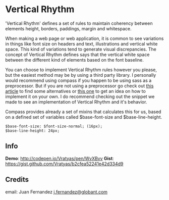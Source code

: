 # Vertical Rhythm

'Vertical Rhythm' defines a set of rules to maintain coherency between elements height, borders, paddings, margin and whitespace.

When making a web page or web application, it is common to see variations in things like font size on headers and text, illustrations and vertical white space. This kind of variations tend to generate visual discrepancies. The concept of Vertical Rhythm defines says that the vertical white space between the different kind of elements based on the font baseline.

You can choose to implement Vertical Rhythm rules however you please, but the easiest method may be by using a third party library. I personally would recommend using compass if you happen to be using sass as a preprocessor. But if you are not using a preprocessor go check out [this article](http://webdesign.tutsplus.com/articles/improving-layout-with-vertical-rhythm--webdesign-14070) to find some alternatives or [this one](http://www.smashingmagazine.com/2012/12/17/css-baseline-the-good-the-bad-and-the-ugly/) to get an idea on how to implement it on your own.
I do recommend checking out the snippet we made to see an implementation of Vertical Rhythm and it's behavior.

Compass provides already a set of mixins that calculates this for us, based on a defined set of variables called $base-font-size and $base-line-height.

    $base-font-size: $font-size-normal; (16px);
    $base-line-height: 24px;

## Info

__Demo__: http://codepen.io/Vratyas/pen/WvXBvv
__Gist__: https://gist.github.com/Vratyas/b2cfea52241e42d334d9

## Credits

email: Juan Fernandez <j.fernandez@globant.com>
